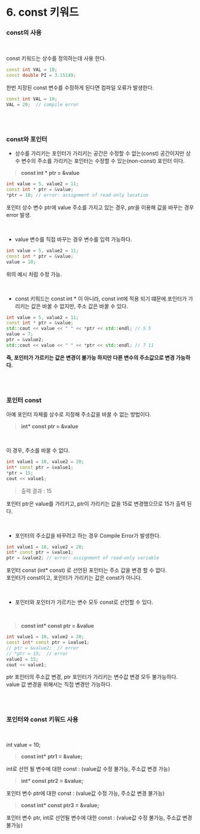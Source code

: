 # 6. const 키워드


### const의 사용
<br/>

const 키워드는 상수를 정의하는데 사용 한다.

```c++
const int VAL = 10;
const double PI = 3.15149;
```

한번 지정된 const 변수를 수정하게 된다면 컴파일 오류가 발생한다.


```c++
const int VAL = 10;
VAL = 20;  // compile error
```

<br/>
<br/>

### const와 포인터

- 상수를 가리키는 포인터가 가리키는 공간은 수정할 수 없는(const) 공간이지만 상수 변수의 주소를 가리키는 포인터는 수정할 수 있는(non-const) 포인터 이다.

> __const int * ptr = &value__


```c++
int value = 5, value2 = 11;
const int * ptr = &value;
*ptr = 10; // error: assignment of read-only location
```

포인터 상수 변수 ptr에 value 주소를 가지고 있는 경우, ptr을 이용해 값을 바꾸는 경우 error 발생.

<br/>

- value 변수를 직접 바꾸는 경우 변수를 입력 가능하다.

```c++
int value = 5, value2 = 11;
const int * ptr = &value;
value = 10;
```

위의 예시 처럼 수정 가능.

<br/>

- const 키워드는 const int * 이 아니라, const int에 적용 되기 떄문에 포인터가 가리키는 값은 바꿀 수 없지만, 주소 값은 바꿀 수 있다.

```c++
int value = 5, value2 = 11;
const int * ptr = &value;
std::cout << value << " " << *ptr << std::endl; // 5 5
value = 7;
ptr = &value2;
std::cout << value << " " << *ptr << std::endl; // 7 11
```

__즉, 포인터가 가르키는 값은 변경이 불가능 하지만 다른 변수의 주소값으로 변경 가능하다.__

<br/>
<br/>

### 포인터 const

아예 포인터 자체를 상수로 지정해 주소값을 바꿀 수 없는 방법이다.

> __int* const ptr = &value__

<br/>

이 경우, 주소를 바꿀 수 없다.

```c++
int value1 = 10, value2 = 20;
int* const ptr = &value1;
*ptr = 15;
cout << value1;
```

> 출력 결과 : 15

포인터 ptr은 value를 가리키고, ptr이 가리키는 값을 15로 변경했으므로 15가 출력 된다.

<br/>

- 포인터의 주소값을 바꾸려고 하는 경우 Compile Error가 발생한다.

```c++
int value1 = 10, value2 = 20;
int* const ptr = &value1;
ptr = &value2; // error: assignment of read-only variable
```

포인터 const (int* const) 로 선언된 포인터는 주소 값을 변경 할 수 없다.<br/>
포인터가 const이고, 포인터가 가리키는 값은 const가 아니다.

<br/>

- 포인터와 포인터가 가르키는 변수 모두 const로 선언할 수 있다.

<br/>

> __const int* const ptr = &value__

```c++
int value1 = 10, value2 = 20;
const int* const ptr = &value1;
// ptr = &value2;  // error
// *ptr = 15;  // error
value1 = 15;
cout << value1;
```

ptr 포인터의 주소값 변경, ptr 포인터가 가리키는 변수값 변경 모두 불가능하다.<br/>
value 값 변경을 위해서는 직접 변경만 가능하다. <br/>

<br/>
<br/>

### 포인터와 const 키워드 사용

<br/>

int value = 10;

> __const int* ptr1 = &value;__

int로 선언 될 변수에 대한 const : (value값 수정 불가능, 주소값 변경 가능)

> __int* const ptr2 = &value;__

포인터 변수 ptr에 대한 const : (value값 수정 가능, 주소값 변경 불가능)

> __const int* const ptr3 = &value;__

포인터 변수 ptr, int로 선언될 변수에 대한 const : (value값 수정 불가능, 주소값 변경 불가능)
